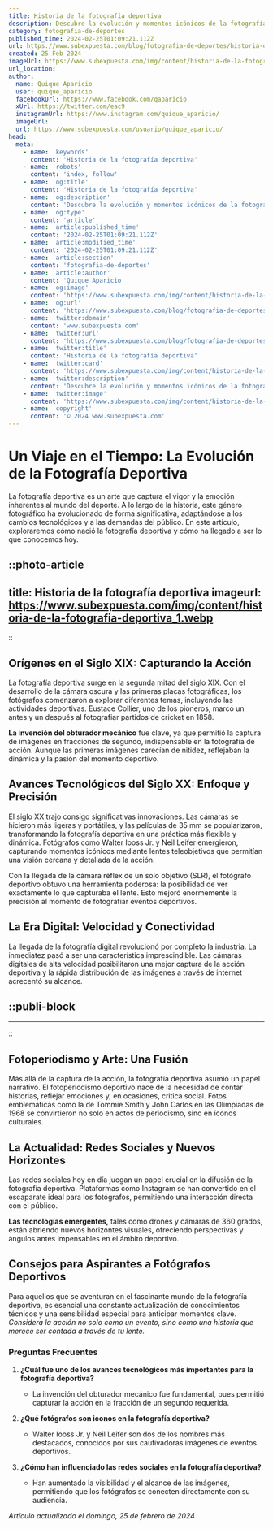 ```yaml
---
title: Historia de la fotografía deportiva
description: Descubre la evolución y momentos icónicos de la fotografía deportiva, un arte que captura la pasión y dinamismo del deporte.
category: fotografia-de-deportes
published_time: 2024-02-25T01:09:21.112Z
url: https://www.subexpuesta.com/blog/fotografia-de-deportes/historia-de-la-fotografia-deportiva
created: 25 Feb 2024
imageUrl: https://www.subexpuesta.com/img/content/historia-de-la-fotografia-deportiva_1.webp
url_location:
author:
  name: Quique Aparicio
  user: quique_aparicio
  facebookUrl: https://www.facebook.com/qaparicio
  xUrl: https://twitter.com/eac9
  instagramUrl: https://www.instagram.com/quique_aparicio/
  imageUrl: 
  url: https://www.subexpuesta.com/usuario/quique_aparicio/
head:
  meta:
    - name: 'keywords'
      content: 'Historia de la fotografía deportiva'
    - name: 'robots'
      content: 'index, follow'
    - name: 'og:title'
      content: 'Historia de la fotografía deportiva'
    - name: 'og:description'
      content: 'Descubre la evolución y momentos icónicos de la fotografía deportiva, un arte que captura la pasión y dinamismo del deporte.'
    - name: 'og:type'
      content: 'article'
    - name: 'article:published_time'
      content: '2024-02-25T01:09:21.112Z'
    - name: 'article:modified_time'
      content: '2024-02-25T01:09:21.112Z'
    - name: 'article:section'
      content: 'fotografia-de-deportes'
    - name: 'article:author'
      content: 'Quique Aparicio'
    - name: 'og:image'
      content: 'https://www.subexpuesta.com/img/content/historia-de-la-fotografia-deportiva_1.webp'
    - name: 'og:url'
      content: 'https://www.subexpuesta.com/blog/fotografia-de-deportes/historia-de-la-fotografia-deportiva'
    - name: 'twitter:domain'
      content: 'www.subexpuesta.com'
    - name: 'twitter:url'
      content: 'https://www.subexpuesta.com/blog/fotografia-de-deportes/historia-de-la-fotografia-deportiva'
    - name: 'twitter:title'
      content: 'Historia de la fotografía deportiva'
    - name: 'twitter:card'
      content: 'https://www.subexpuesta.com/img/content/historia-de-la-fotografia-deportiva_1.webp'
    - name: 'twitter:description'
      content: 'Descubre la evolución y momentos icónicos de la fotografía deportiva, un arte que captura la pasión y dinamismo del deporte.'
    - name: 'twitter:image'
      content: 'https://www.subexpuesta.com/img/content/historia-de-la-fotografia-deportiva_1.webp'
    - name: 'copyright'
      content: '© 2024 www.subexpuesta.com'
---
```

# Un Viaje en el Tiempo: La Evolución de la Fotografía Deportiva

La fotografía deportiva es un arte que captura el vigor y la emoción inherentes al mundo del deporte. A lo largo de la historia, este género fotográfico ha evolucionado de forma significativa, adaptándose a los cambios tecnológicos y a las demandas del público. En este artículo, exploraremos cómo nació la fotografía deportiva y cómo ha llegado a ser lo que conocemos hoy.


::photo-article
---
title: Historia de la fotografía deportiva
imageurl: https://www.subexpuesta.com/img/content/historia-de-la-fotografia-deportiva_1.webp
---
::


## Orígenes en el Siglo XIX: Capturando la Acción

La fotografía deportiva surge en la segunda mitad del siglo XIX. Con el desarrollo de la cámara oscura y las primeras placas fotográficas, los fotógrafos comenzaron a explorar diferentes temas, incluyendo las actividades deportivas. Eustace Collier, uno de los pioneros, marcó un antes y un después al fotografiar partidos de cricket en 1858.

**La invención del obturador mecánico** fue clave, ya que permitió la captura de imágenes en fracciones de segundo, indispensable en la fotografía de acción. Aunque las primeras imágenes carecían de nitidez, reflejaban la dinámica y la pasión del momento deportivo.

## Avances Tecnológicos del Siglo XX: Enfoque y Precisión

El siglo XX trajo consigo significativas innovaciones. Las cámaras se hicieron más ligeras y portátiles, y las películas de 35 mm se popularizaron, transformando la fotografía deportiva en una práctica más flexible y dinámica. Fotógrafos como Walter Iooss Jr. y Neil Leifer emergieron, capturando momentos icónicos mediante lentes teleobjetivos que permitían una visión cercana y detallada de la acción.

Con la llegada de la cámara réflex de un solo objetivo (SLR), el fotógrafo deportivo obtuvo una herramienta poderosa: la posibilidad de ver exactamente lo que capturaba el lente. Esto mejoró enormemente la precisión al momento de fotografiar eventos deportivos.

## La Era Digital: Velocidad y Conectividad

La llegada de la fotografía digital revolucionó por completo la industria. La inmediatez pasó a ser una característica imprescindible. Las cámaras digitales de alta velocidad posibilitaron una mejor captura de la acción deportiva y la rápida distribución de las imágenes a través de internet acrecentó su alcance.


  ::publi-block
  ---
  ---
  ::
  
  
## Fotoperiodismo y Arte: Una Fusión

Más allá de la captura de la acción, la fotografía deportiva asumió un papel narrativo. El fotoperiodismo deportivo nace de la necesidad de contar historias, reflejar emociones y, en ocasiones, critica social. Fotos emblemáticas como la de Tommie Smith y John Carlos en las Olimpiadas de 1968 se convirtieron no solo en actos de periodismo, sino en íconos culturales.

## La Actualidad: Redes Sociales y Nuevos Horizontes

Las redes sociales hoy en día juegan un papel crucial en la difusión de la fotografía deportiva. Plataformas como Instagram se han convertido en el escaparate ideal para los fotógrafos, permitiendo una interacción directa con el público.

**Las tecnologías emergentes,** tales como drones y cámaras de 360 grados, están abriendo nuevos horizontes visuales, ofreciendo perspectivas y ángulos antes impensables en el ámbito deportivo.

## Consejos para Aspirantes a Fotógrafos Deportivos

Para aquellos que se aventuran en el fascinante mundo de la fotografía deportiva, es esencial una constante actualización de conocimientos técnicos y una sensibilidad especial para anticipar momentos clave. *Considera la acción no solo como un evento, sino como una historia que merece ser contada a través de tu lente.*

### Preguntas Frecuentes

1. **¿Cuál fue uno de los avances tecnológicos más importantes para la fotografía deportiva?**
   - La invención del obturador mecánico fue fundamental, pues permitió capturar la acción en la fracción de un segundo requerida.
   
2. **¿Qué fotógrafos son iconos en la fotografía deportiva?**
   - Walter Iooss Jr. y Neil Leifer son dos de los nombres más destacados, conocidos por sus cautivadoras imágenes de eventos deportivos.
   
3. **¿Cómo han influenciado las redes sociales en la fotografía deportiva?**
   - Han aumentado la visibilidad y el alcance de las imágenes, permitiendo que los fotógrafos se conecten directamente con su audiencia.

_Artículo actualizado el domingo, 25 de febrero de 2024_
